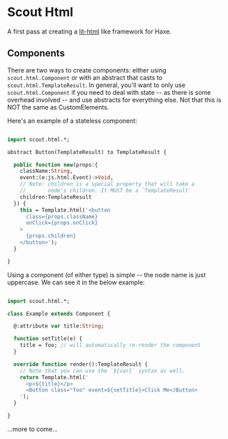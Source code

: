 Scout Html
==========

A first pass at creating a [lit-html](https://github.com/Polymer/lit-html) like
framework for Haxe.

Components
----------

There are two ways to create components: either using `scout.html.Component` or with an abstract that casts to `scout.html.TemplateResult`. In general, you'll want to only use `scout.html.Component` if you need to deal with state -- as there is some overhead involved -- and use abstracts for everything else. Not that this is NOT the same as CustomElements.

Here's an example of a stateless component:

```haxe

import scout.html.*;

abstract Button(TemplateResult) to TemplateResult {

  public function new(props:{
    className:String,
    event:(e:js.html.Event)->Void,
    // Note: children is a special property that will take a
    //       node's children. It MUST be a `TemplateResult`
    children:TemplateResult
  }) {
    this = Template.html('<button 
      class={props.className}
      onClick={props.onClick}
    >
      {props.children}
    </button>');
  }

}

```

Using a component (of either type) is simple -- the node name is just uppercase. We can see it in the below example:

```haxe

import scout.html.*;

class Example extends Component {

  @:attribute var title:String; 

  function setTitle(e) {
    title = foo; // will automatically re-render the component
  }

  override function render():TemplateResult {
    // Note that you can use the `${var}` syntax as well.
    return Template.html('
      <p>${title}</p>
      <Button class="foo" event=${setTitle}>Click Me</Button>
    ');
  }

} 

```

...more to come...

